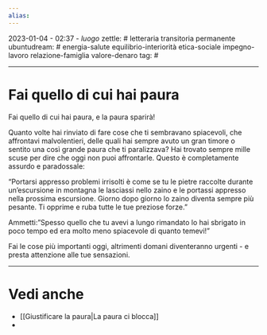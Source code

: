 ```yaml
---
alias: 
---
```

2023-01-04 - 02:37 - *luogo*
zettle: # letteraria transitoria permanente
ubuntudream: # energia-salute equilibrio-interiorità etica-sociale impegno-lavoro relazione-famiglia valore-denaro 
tag: #

---
# Fai quello di cui hai paura
Fai quello di cui hai paura, e la paura sparirà!

Quanto volte hai rinviato di fare cose che ti sembravano spiacevoli, che affrontavi malvolentieri, delle quali hai sempre avuto un gran timore o sentito una così grande paura che ti paralizzava? Hai trovato sempre mille scuse per dire che oggi non puoi affrontarle. Questo è completamente assurdo e paradossale:

“Portarsi appresso problemi irrisolti è come se tu le pietre raccolte durante un’escursione in montagna le lasciassi nello zaino e le portassi appresso nella prossima escursione. Giorno dopo giorno lo zaino diventa sempre più pesante. Ti opprime e ruba tutte le tue preziose forze.”

Ammetti:”Spesso quello che tu avevi a lungo rimandato lo hai sbrigato in poco tempo ed era molto meno spiacevole di quanto temevi!”

Fai le cose più importanti oggi, altrimenti domani diventeranno urgenti - e presta attenzione alle tue sensazioni.



---
# Vedi anche
- [[Giustificare la paura|La paura ci blocca]]
- 